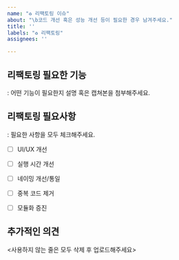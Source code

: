 ```yaml
---
name: "♻️ 리팩토링 이슈"
about: "\b코드 개선 혹은 성능 개선 등이 필요한 경우 남겨주세요."
title: ''
labels: "♻️ 리팩토링"
assignees: ''

---
```


## 리팩토링 필요한 기능
: 어떤 기능이 필요한지 설명 혹은 캡쳐본을 첨부해주세요.


## 리팩토링 필요사항
: 필요한 사항을 모두 체크해주세요.
- [ ] UI/UX 개선
- [ ] 실행 시간 개선
- [ ] 네이밍 개선/통일
- [ ] 중복 코드 제거
- [ ] 모듈화 증진


## 추가적인 의견


<사용하지 않는 줄은 모두 삭제 후 업로드해주세요>

